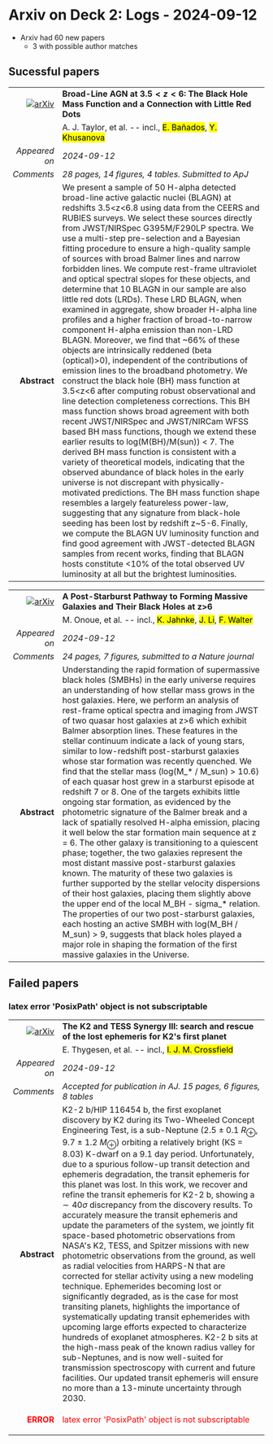 # Arxiv on Deck 2: Logs - 2024-09-12

* Arxiv had 60 new papers
    * 3 with possible author matches

## Sucessful papers


|||
|---:|:---|
| [![arXiv](https://img.shields.io/badge/arXiv-2409.06772-b31b1b.svg)](https://arxiv.org/abs/2409.06772) | **Broad-Line AGN at $3.5<z<6$: The Black Hole Mass Function and a Connection with Little Red Dots**  |
|| A. J. Taylor, et al. -- incl., <mark>E. Bañados</mark>, <mark>Y. Khusanova</mark> |
|*Appeared on*| *2024-09-12*|
|*Comments*| *28 pages, 14 figures, 4 tables. Submitted to ApJ*|
|**Abstract**|            We present a sample of 50 H-alpha detected broad-line active galactic nuclei (BLAGN) at redshifts 3.5<z<6.8 using data from the CEERS and RUBIES surveys. We select these sources directly from JWST/NIRSpec G395M/F290LP spectra. We use a multi-step pre-selection and a Bayesian fitting procedure to ensure a high-quality sample of sources with broad Balmer lines and narrow forbidden lines. We compute rest-frame ultraviolet and optical spectral slopes for these objects, and determine that 10 BLAGN in our sample are also little red dots (LRDs). These LRD BLAGN, when examined in aggregate, show broader H-alpha line profiles and a higher fraction of broad-to-narrow component H-alpha emission than non-LRD BLAGN. Moreover, we find that ~66% of these objects are intrinsically reddened (beta (optical)>0), independent of the contributions of emission lines to the broadband photometry. We construct the black hole (BH) mass function at 3.5<z<6 after computing robust observational and line detection completeness corrections. This BH mass function shows broad agreement with both recent JWST/NIRSpec and JWST/NIRCam WFSS based BH mass functions, though we extend these earlier results to log(M(BH)/M(sun)) < 7. The derived BH mass function is consistent with a variety of theoretical models, indicating that the observed abundance of black holes in the early universe is not discrepant with physically-motivated predictions. The BH mass function shape resembles a largely featureless power-law, suggesting that any signature from black-hole seeding has been lost by redshift z~5-6. Finally, we compute the BLAGN UV luminosity function and find good agreement with JWST-detected BLAGN samples from recent works, finding that BLAGN hosts constitute <10% of the total observed UV luminosity at all but the brightest luminosities.         |


|||
|---:|:---|
| [![arXiv](https://img.shields.io/badge/arXiv-2409.07113-b31b1b.svg)](https://arxiv.org/abs/2409.07113) | **A Post-Starburst Pathway to Forming Massive Galaxies and Their Black Holes at z>6**  |
|| M. Onoue, et al. -- incl., <mark>K. Jahnke</mark>, <mark>J. Li</mark>, <mark>F. Walter</mark> |
|*Appeared on*| *2024-09-12*|
|*Comments*| *24 pages, 7 figures, submitted to a Nature journal*|
|**Abstract**|            Understanding the rapid formation of supermassive black holes (SMBHs) in the early universe requires an understanding of how stellar mass grows in the host galaxies. Here, we perform an analysis of rest-frame optical spectra and imaging from JWST of two quasar host galaxies at z>6 which exhibit Balmer absorption lines. These features in the stellar continuum indicate a lack of young stars, similar to low-redshift post-starburst galaxies whose star formation was recently quenched. We find that the stellar mass (log(M_* / M_sun) > 10.6) of each quasar host grew in a starburst episode at redshift 7 or 8. One of the targets exhibits little ongoing star formation, as evidenced by the photometric signature of the Balmer break and a lack of spatially resolved H-alpha emission, placing it well below the star formation main sequence at z = 6. The other galaxy is transitioning to a quiescent phase; together, the two galaxies represent the most distant massive post-starburst galaxies known. The maturity of these two galaxies is further supported by the stellar velocity dispersions of their host galaxies, placing them slightly above the upper end of the local M_BH - sigma_* relation. The properties of our two post-starburst galaxies, each hosting an active SMBH with log(M_BH / M_sun) > 9, suggests that black holes played a major role in shaping the formation of the first massive galaxies in the Universe.         |

## Failed papers

### latex error 'PosixPath' object is not subscriptable 


|||
|---:|:---|
| [![arXiv](https://img.shields.io/badge/arXiv-2409.07019-b31b1b.svg)](https://arxiv.org/abs/2409.07019) | **The K2 and TESS Synergy III: search and rescue of the lost ephemeris for K2's first planet**  |
|| E. Thygesen, et al. -- incl., <mark>I. J. M. Crossfield</mark> |
|*Appeared on*| *2024-09-12*|
|*Comments*| *Accepted for publication in AJ. 15 pages, 6 figures, 8 tables*|
|**Abstract**|            K2-2 b/HIP 116454 b, the first exoplanet discovery by K2 during its Two-Wheeled Concept Engineering Test, is a sub-Neptune (2.5 $\pm$ 0.1 $R_\oplus$, 9.7 $\pm$ 1.2 $M_\oplus$) orbiting a relatively bright (KS = 8.03) K-dwarf on a 9.1 day period. Unfortunately, due to a spurious follow-up transit detection and ephemeris degradation, the transit ephemeris for this planet was lost. In this work, we recover and refine the transit ephemeris for K2-2 b, showing a $\sim40{\sigma}$ discrepancy from the discovery results. To accurately measure the transit ephemeris and update the parameters of the system, we jointly fit space-based photometric observations from NASA's K2, TESS, and Spitzer missions with new photometric observations from the ground, as well as radial velocities from HARPS-N that are corrected for stellar activity using a new modeling technique. Ephemerides becoming lost or significantly degraded, as is the case for most transiting planets, highlights the importance of systematically updating transit ephemerides with upcoming large efforts expected to characterize hundreds of exoplanet atmospheres. K2-2 b sits at the high-mass peak of the known radius valley for sub-Neptunes, and is now well-suited for transmission spectroscopy with current and future facilities. Our updated transit ephemeris will ensure no more than a 13-minute uncertainty through 2030.         |
|<p style="color:red"> **ERROR** </p>| <p style="color:red">latex error 'PosixPath' object is not subscriptable</p> |


